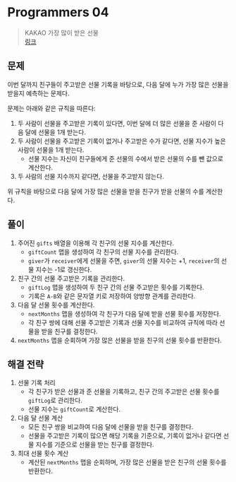 # Programmers 04

> KAKAO 가장 많이 받은 선물
> <br/>
> [링크](https://school.programmers.co.kr/learn/courses/30/lessons/258712)

## 문제

이번 달까지 친구들이 주고받은 선물 기록을 바탕으로, 다음 달에 누가 가장 많은 선물을 받을지 예측하는 문제다.

문제는 아래와 같은 규칙을 따른다:

1. 두 사람이 선물을 주고받은 기록이 있다면, 이번 달에 더 많은 선물을 준 사람이 다음 달에 선물을 1개 받는다.
2. 두 사람이 선물을 주고받은 기록이 없거나 주고받은 수가 같다면, 선물 지수가 높은 사람이 선물을 1개 받는다.
    - 선물 지수는 자신이 친구들에게 준 선물의 수에서 받은 선물의 수를 뺀 값으로 계산한다.
3. 두 사람의 선물 지수까지 같다면, 선물을 주고받지 않는다.

위 규칙을 바탕으로 다음 달에 가장 많은 선물을 받을 친구가 받을 선물의 수를 계산한다.

## 풀이

1. 주어진 `gifts` 배열을 이용해 각 친구의 선물 지수를 계산한다.
    - `giftCount` 맵을 생성하여 각 친구의 선물 지수를 관리한다.
    - `giver`가 `receiver`에게 선물을 주면, `giver`의 선물 지수는 +1, `receiver`의 선물 지수는 -1로 갱신한다.
2. 친구 간의 선물 주고받은 기록을 관리한다.
    - `giftLog` 맵을 생성하여 두 친구 간의 선물 주고받은 횟수를 기록한다.
    - 기록은 `A-B`와 같은 문자열 키로 저장하여 양방향 관계를 관리한다.
3. 다음 달 선물 횟수를 계산한다.
    - `nextMonths` 맵을 생성하여 각 친구가 다음 달에 받을 선물 횟수를 저장한다.
    - 각 친구 쌍에 대해 선물 주고받은 기록과 선물 지수를 비교하여 규칙에 따라 선물을 받을 친구를 결정한다.
4. `nextMonths` 맵을 순회하며 가장 많은 선물을 받을 친구의 선물 횟수를 반환한다.

## 해결 전략

1. 선물 기록 처리
    - 각 친구가 받은 선물과 준 선물을 기록하고, 친구 간의 주고받은 선물 횟수를 `giftLog`로 관리한다.
    - 선물 지수는 `giftCount`로 계산한다.
2. 다음 달 선물 계산
    - 모든 친구 쌍을 비교하여 다음 달에 선물을 받을 친구를 결정한다.
    - 선물을 주고받은 기록이 많으면 해당 기록을 기준으로, 기록이 없거나 같다면 선물 지수를 기준으로 선물을 받는 친구를 결정한다.
3. 최대 선물 횟수 계산
    - 계산된 `nextMonths` 맵을 순회하며, 가장 많은 선물을 받은 친구의 선물 횟수를 반환한다.

